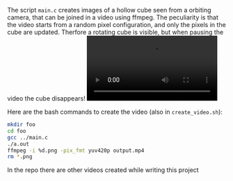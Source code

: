 The script `main.c` creates images of a hollow cube seen from a orbiting camera, that can be joined in a video using ffmpeg. The peculiarity is that the video starts from a random pixel configuration, and only the pixels in the cube are updated. Therfore a rotating cube is visible, but when pausing the video the cube disappears!
<video controls src="5final/output.mp4" title="Title"></video>

Here are the bash commands to create the video (also in `create_video.sh`):
```bash
mkdir foo
cd foo
gcc ../main.c
./a.out
ffmpeg -i %d.png -pix_fmt yuv420p output.mp4
rm *.png
```
In the repo there are other videos created while writing this project